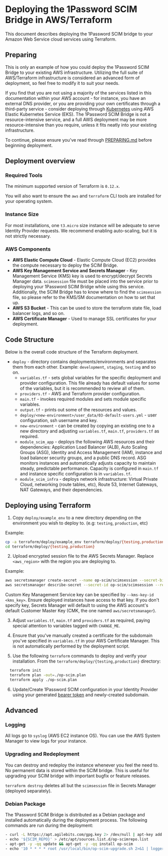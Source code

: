 # Deploying the 1Password SCIM Bridge in AWS/Terraform

This document describes deploying the 1Password SCIM bridge to your Amazon Web Service cloud services using Terraform.


## Preparing

This is only an example of how you could deploy the 1Password SCIM Bridge to your existing AWS infrastructure. Utilizing the full suite of AWS/Terraform infrastructure is considered an advanced form of deployment, so feel free to modify it to suit your needs.

If you find that you are not using a majority of the services listed in this documentation within your AWS account - for instance, you have an external DNS provider, or you are providing your own certificates through a third-party service - consider deploying through [Kubernetes](https://github.com/1Password/scim-examples/tree/master/kubernetes/README.md) using AWS Elastic Kubernetes Service (EKS). The 1Password SCIM Bridge is not a resource-intensive service, and a full AWS deployment may be more resource-intensive than you require, unless it fits neatly into your existing infrastructure.

To continue, please ensure you've read through [PREPARING.md](https://github.com/1Password/scim-examples/tree/master/PREPARING.md) before beginning deployment.


## Deployment overview

### Required Tools

The minimum supported version of Terraform is `0.12.x`.

You will also want to ensure the `aws` and `terraform` CLI tools are installed for your operating system.


### Instance Size

For most installations, one `t3.micro` size instance will be adequate to serve Identity Provider requests. We recommend enabling auto-scaling, but it is not strictly necessary.


### AWS Components

* **AWS Elastic Compute Cloud** - Elastic Compute Cloud (EC2) provides the compute necessary to deploy the SCIM Bridge.
* **AWS Key Management Service and Secrets Manager** - Key Management Service (KMS) key is used to encrypt/decrypt Secrets Manager data. `scimsession` file must be placed into the service prior to deploying your 1Password SCIM Bridge while using this service. Additionally, the SCIM Bridge has to know where to find the `scimsession` file, so please refer to the KMS/SM documentation on how to set that up.
* **AWS S3 Bucket** - This can be used to store the terraform state file, load balancer logs, and so on.
* **AWS Certificate Manager** - Used to manage SSL certificates for your deployment.


## Code Structure

Below is the overall code structure of the Terraform deployment.

- `deploy` - directory contains deployments/environments and separates them from each other. Example: `development`, `staging`, `testing` and so on.
    - `variables.tf` - sets global variables for the specific deployment and provider configuration. This file already has default values for some of the variables, but it is recommended to review all of them.
    - `providers.tf` - AWS and Terraform provider configuration.
    - `main.tf` - invokes required modules and sets module specific variables.
    - `output.tf` - prints out some of the resources and values.
    - `deploy/<new-environment>/user_data/03-default-users.yml` - user configuration, ssh username and key.
    - `new-environment` - can be created by copying an existing one to a new directory and adjusting `variables.tf`, `main.tf`, `providers.tf` as required.
    - `module_scim_app` - deploys the following AWS resources and their dependencies: Application Load Balancer (ALB), Auto Scaling Groups (ASG), Identity and Access Management (IAM), instance and load balancer security groups, and a public DNS record. ASG monitors instances and automatically adjusts capacity to maintain steady, predictable performance. Capacity is configured in `main.tf` and instance specific configuration is in `variables.tf`.
    - `module_scim_infra` - deploys network infrastructure: Virtual Private Cloud, networking (route tables, etc), Route 53, Internet Gateways, NAT Gateways, and their dependencies.


## Deploying using Terraform

1. Copy `deploy/example_env` to a new directory depending on the environment you wish to deploy to. (e.g: `testing`, `production`, etc)

Example:
```bash
cp -a terraform/deploy/example_env terraform/deploy/{testing,production}
cd terraform/deploy/{testing,production} 
```

2. Upload encrypted session file to the AWS Secrets Manager. Replace `<aws_region>` with the region you are deploying to.

Example:
```bash
aws secretsmanager create-secret --name op-scim/scimsession --secret-binary file:///path/to/scimsession --region <aws_region>
aws secretsmanager describe-secret --secret-id op-scim/scimsession --region <aws_region>
```

Custom Key Management Service key can be specified by `--kms-key-id <kms_key>`. Ensure deployed instances have access to that key. If you don't specify key, Secrets Manager will default to using the AWS account's default Customer Master Key (CMK, the one named `aws/secretsmanager`).

3. Adjust `variables.tf`, `main.tf` and `providers.tf` as required, paying special attention to variables tagged with `CHANGE_ME`.

4. Ensure that you've manually created a certificate for the subdomain you've specified in `variables.tf` in your AWS Certificate Manager. This is not automatically performed by the deployment script.

5. Use the following `terraform` commands to deploy and verify your installation. From the `terraform/deploy/{testing,production}` directory:

```bash
  terraform init
  terraform plan -out=./op-scim.plan
  terraform apply ./op-scim.plan
```

6. Update/Create 1Password SCIM configuration in your Identity Provider using your generated [bearer token](https://github.com/1Password/scim-examples/tree/master/PREPARING.md) and newly-created subdomain.


## Advanced

### Logging

All logs go to `syslog` (AWS EC2 instance OS). You can use the AWS System Manager to view logs for your instance.


### Upgrading and Redeployment

You can destroy and redeploy the instance whenever you feel the need to. No permanent data is stored within the SCIM bridge. This is useful for upgrading your SCIM bridge with important bugfix or feature releases.

`terraform destroy` deletes all but the `scimsession` file in Secrets Manager (deployed separately).


### Debian Package

The 1Password SCIM Bridge is distributed as a Debian package and installed automatically during the deployment process. The following commands are run during the deployment:

```bash
- curl -L https://apt.agilebits.com/gpg.key 2> /dev/null | apt-key add -
- echo '${SCIM_REPO}' > /etc/apt/sources.list.d/op-scimrepo.list
- apt-get -y -qq update && apt-get -y -qq install op-scim
- echo '10 * * * * root /usr/local/bin/op-scim-upgrade.sh 2>&1 | logger -t op-scim-deploy-cron' > /etc/cron.d/50_op-scim && chmod 0644 /etc/cron.d/50_op-scim
```
